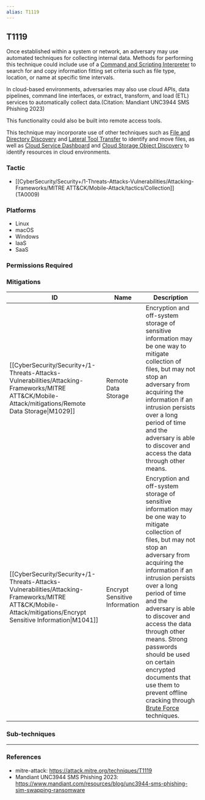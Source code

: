 ```yaml
---
alias: T1119
---
```


## T1119

Once established within a system or network, an adversary may use automated techniques for collecting internal data. Methods for performing this technique could include use of a [Command and Scripting Interpreter](https://attack.mitre.org/techniques/T1059) to search for and copy information fitting set criteria such as file type, location, or name at specific time intervals. 

In cloud-based environments, adversaries may also use cloud APIs, data pipelines, command line interfaces, or extract, transform, and load (ETL) services to automatically collect data.(Citation: Mandiant UNC3944 SMS Phishing 2023) 

This functionality could also be built into remote access tools. 

This technique may incorporate use of other techniques such as [File and Directory Discovery](https://attack.mitre.org/techniques/T1083) and [Lateral Tool Transfer](https://attack.mitre.org/techniques/T1570) to identify and move files, as well as [Cloud Service Dashboard](https://attack.mitre.org/techniques/T1538) and [Cloud Storage Object Discovery](https://attack.mitre.org/techniques/T1619) to identify resources in cloud environments.


### Tactic
- [[CyberSecurity/Security+/1-Threats-Attacks-Vulnerabilities/Attacking-Frameworks/MITRE ATT&CK/Mobile-Attack/tactics/Collection]] (TA0009)

### Platforms
- Linux
- macOS
- Windows
- IaaS
- SaaS

### Permissions Required

### Mitigations

| ID | Name | Description |
| --- | --- | --- |
| [[CyberSecurity/Security+/1-Threats-Attacks-Vulnerabilities/Attacking-Frameworks/MITRE ATT&CK/Mobile-Attack/mitigations/Remote Data Storage\|M1029]] | Remote Data Storage | Encryption and off-system storage of sensitive information may be one way to mitigate collection of files, but may not stop an adversary from acquiring the information if an intrusion persists over a long period of time and the adversary is able to discover and access the data through other means. |
| [[CyberSecurity/Security+/1-Threats-Attacks-Vulnerabilities/Attacking-Frameworks/MITRE ATT&CK/Mobile-Attack/mitigations/Encrypt Sensitive Information\|M1041]] | Encrypt Sensitive Information | Encryption and off-system storage of sensitive information may be one way to mitigate collection of files, but may not stop an adversary from acquiring the information if an intrusion persists over a long period of time and the adversary is able to discover and access the data through other means. Strong passwords should be used on certain encrypted documents that use them to prevent offline cracking through [Brute Force](https://attack.mitre.org/techniques/T1110) techniques. |

### Sub-techniques


---
### References

- mitre-attack: https://attack.mitre.org/techniques/T1119
- Mandiant UNC3944 SMS Phishing 2023: https://www.mandiant.com/resources/blog/unc3944-sms-phishing-sim-swapping-ransomware
